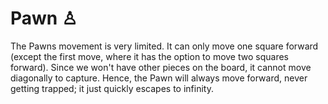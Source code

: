# Pawn &#x2659;

The Pawns movement is very limited. It can only move one square forward
(except the first move, where it has the option to move two squares
forward). Since we won't have other pieces on the board, it cannot move
diagonally to capture. Hence, the Pawn will always move forward, never
getting trapped; it just quickly escapes to infinity.

<div class = "trapped" data-piece = "pawn"></div>  

